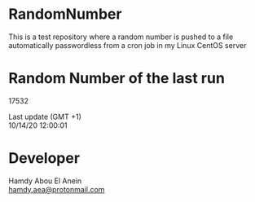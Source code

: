 # RandomNumber    
This is a test repository where a random number is pushed to a file automatically passwordless from a cron job in my Linux CentOS server    
# Random Number of the last run   
17532
      
Last update (GMT +1)    
10/14/20 12:00:01
# Developer    
Hamdy Abou El Anein   
hamdy.aea@protonmail.com
